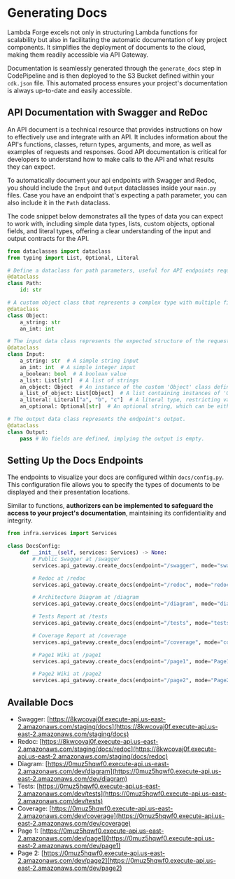 # Generating Docs

Lambda Forge excels not only in structuring Lambda functions for scalability but also in facilitating the automatic documentation of key project components. It simplifies the deployment of documents to the cloud, making them readily accessible via API Gateway.

Documentation is seamlessly generated through the `generate_docs` step in CodePipeline and is then deployed to the S3 Bucket defined within your `cdk.json` file. This automated process ensures your project's documentation is always up-to-date and easily accessible.

## API Documentation with Swagger and ReDoc

An API document is a technical resource that provides instructions on how to effectively use and integrate with an API. It includes information about the API's functions, classes, return types, arguments, and more, as well as examples of requests and responses. Good API documentation is critical for developers to understand how to make calls to the API and what results they can expect.

To automatically document your api endpoints with Swagger and Redoc, you should include the `Input` and `Output` dataclasses inside your `main.py` files. Case you have an endpoint that's expecting a path parameter, you can also include it in the `Path` dataclass.

The code snippet below demonstrates all the types of data you can expect to work with, including simple data types, lists, custom objects, optional fields, and literal types, offering a clear understanding of the input and output contracts for the API.

```python
from dataclasses import dataclass
from typing import List, Optional, Literal

# Define a dataclass for path parameters, useful for API endpoints requiring parameters within the URL path.
@dataclass
class Path:
    id: str

# A custom object class that represents a complex type with multiple fields.
@dataclass
class Object:
    a_string: str
    an_int: int

# The input data class represents the expected structure of the request payload.
@dataclass
class Input:
    a_string: str  # A simple string input
    an_int: int  # A simple integer input
    a_boolean: bool  # A boolean value
    a_list: List[str]  # A list of strings
    an_object: Object  # An instance of the custom 'Object' class defined above
    a_list_of_object: List[Object]  # A list containing instances of 'Object'
    a_literal: Literal["a", "b", "c"]  # A literal type, restricting values to 'a', 'b', or 'c'
    an_optional: Optional[str]  # An optional string, which can be either a string or None

# The output data class represents the endpoint's output.
@dataclass
class Output:
    pass # No fields are defined, implying the output is empty.
```

## Setting Up the Docs Endpoints

The endpoints to visualize your docs are configured within `docs/config.py`. This configuration file allows you to specify the types of documents to be displayed and their presentation locations.

Similar to functions, **authorizers can be implemented to safeguard the access to your project's documentation**, maintaining its confidentiality and integrity.

```python title="docs/config.py"
from infra.services import Services

class DocsConfig:
    def __init__(self, services: Services) -> None:
        # Public Swagger at /swagger
        services.api_gateway.create_docs(endpoint="/swagger", mode="swagger", public=True)

        # Redoc at /redoc
        services.api_gateway.create_docs(endpoint="/redoc", mode="redoc", public=True)

        # Architecture Diagram at /diagram
        services.api_gateway.create_docs(endpoint="/diagram", mode="diagram", public=True)

        # Tests Report at /tests
        services.api_gateway.create_docs(endpoint="/tests", mode="tests", public=True)

        # Coverage Report at /coverage
        services.api_gateway.create_docs(endpoint="/coverage", mode="coverage", public=True)

        # Page1 Wiki at /page1
        services.api_gateway.create_docs(endpoint="/page1", mode="Page1", public=True) # Use the Wiki's title as mode

        # Page2 Wiki at /page2
        services.api_gateway.create_docs(endpoint="/page2", mode="Page2", public=True) # Use the Wiki's title as mode
```

## Available Docs

- Swagger: [https://8kwcovaj0f.execute-api.us-east-2.amazonaws.com/staging/docs](https://8kwcovaj0f.execute-api.us-east-2.amazonaws.com/staging/docs)
- Redoc: [https://8kwcovaj0f.execute-api.us-east-2.amazonaws.com/staging/docs/redoc](https://8kwcovaj0f.execute-api.us-east-2.amazonaws.com/staging/docs/redoc)
- Diagram: [https://0muz5hqwf0.execute-api.us-east-2.amazonaws.com/dev/diagram](https://0muz5hqwf0.execute-api.us-east-2.amazonaws.com/dev/diagram)
- Tests: [https://0muz5hqwf0.execute-api.us-east-2.amazonaws.com/dev/tests](https://0muz5hqwf0.execute-api.us-east-2.amazonaws.com/dev/tests)
- Coverage: [https://0muz5hqwf0.execute-api.us-east-2.amazonaws.com/dev/coverage](https://0muz5hqwf0.execute-api.us-east-2.amazonaws.com/dev/coverage)
- Page 1: [https://0muz5hqwf0.execute-api.us-east-2.amazonaws.com/dev/page1](https://0muz5hqwf0.execute-api.us-east-2.amazonaws.com/dev/page1)
- Page 2: [https://0muz5hqwf0.execute-api.us-east-2.amazonaws.com/dev/page2](https://0muz5hqwf0.execute-api.us-east-2.amazonaws.com/dev/page2)

